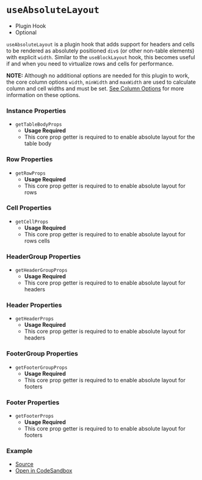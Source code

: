 # `useAbsoluteLayout`

- Plugin Hook
- Optional

`useAbsoluteLayout` is a plugin hook that adds support for headers and cells to be rendered as absolutely positioned `div`s (or other non-table elements) with explicit `width`. Similar to the `useBlockLayout` hook, this becomes useful if and when you need to virtualize rows and cells for performance.

**NOTE:** Although no additional options are needed for this plugin to work, the core column options `width`, `minWidth` and `maxWidth` are used to calculate column and cell widths and must be set. [See Column Options](./useTable#column-options) for more information on these options.

### Instance Properties

- `getTableBodyProps`
  - **Usage Required**
  - This core prop getter is required to to enable absolute layout for the table body

### Row Properties

- `getRowProps`
  - **Usage Required**
  - This core prop getter is required to to enable absolute layout for rows

### Cell Properties

- `getCellProps`
  - **Usage Required**
  - This core prop getter is required to to enable absolute layout for rows cells

### HeaderGroup Properties

- `getHeaderGroupProps`
  - **Usage Required**
  - This core prop getter is required to to enable absolute layout for headers

### Header Properties

- `getHeaderProps`
  - **Usage Required**
  - This core prop getter is required to to enable absolute layout for headers

### FooterGroup Properties

- `getFooterGroupProps`
  - **Usage Required**
  - This core prop getter is required to to enable absolute layout for footers

### Footer Properties

- `getFooterProps`
  - **Usage Required**
  - This core prop getter is required to to enable absolute layout for footers

### Example

- [Source](https://github.com/tannerlinsley/react-table/tree/v7/examples/absolute-layout)
- [Open in CodeSandbox](https://codesandbox.io/s/github/tannerlinsley/react-table/tree/v7/examples/absolute-layout)
